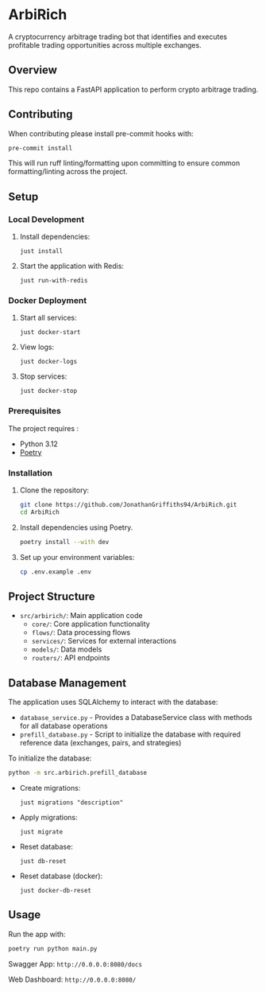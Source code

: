 # ArbiRich

A cryptocurrency arbitrage trading bot that identifies and executes profitable trading opportunities across multiple exchanges.

## Overview

This repo contains a FastAPI application to perform crypto arbitrage trading.

## Contributing 

When contributing please install pre-commit hooks with: 

```sh
pre-commit install
```

This will run ruff linting/formatting upon committing to ensure common formatting/linting across the project.

## Setup

### Local Development

1. Install dependencies:
   ```
   just install
   ```

2. Start the application with Redis:
   ```
   just run-with-redis
   ```

### Docker Deployment

1. Start all services:
   ```
   just docker-start
   ```

2. View logs:
   ```
   just docker-logs
   ```

3. Stop services:
   ```
   just docker-stop
   ```

### Prerequisites

The project requires :

- Python 3.12
- [Poetry](https://python-poetry.org/)

### Installation

1. Clone the repository:

   ```sh
   git clone https://github.com/JonathanGriffiths94/ArbiRich.git
   cd ArbiRich
   ```

2. Install dependencies using Poetry.

   ```sh
   poetry install --with dev
   ```

3. Set up your environment variables:

   ```sh
   cp .env.example .env
   ```

## Project Structure

- `src/arbirich/`: Main application code
  - `core/`: Core application functionality
  - `flows/`: Data processing flows
  - `services/`: Services for external interactions
  - `models/`: Data models
  - `routers/`: API endpoints

## Database Management

The application uses SQLAlchemy to interact with the database:

- `database_service.py` - Provides a DatabaseService class with methods for all database operations
- `prefill_database.py` - Script to initialize the database with required reference data (exchanges, pairs, and strategies)

To initialize the database:

```bash
python -m src.arbirich.prefill_database
```

- Create migrations:
  ```
  just migrations "description"
  ```

- Apply migrations:
  ```
  just migrate
  ```

- Reset database:
  ```
  just db-reset
  ```

- Reset database (docker):
  ```
  just docker-db-reset
  ```

## Usage

Run the app with:

```sh
poetry run python main.py
```

Swagger App: `http://0.0.0.0:8080/docs`

Web Dashboard: `http://0.0.0.0:8080/`
